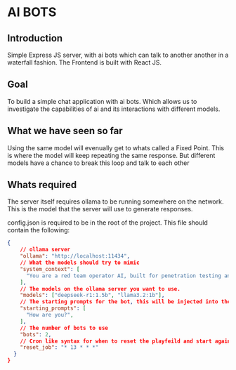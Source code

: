 # AI BOTS

## Introduction

Simple Express JS server, with ai bots which can talk to another another in a waterfall fashion. The Frontend is built with React JS.

## Goal

To build a simple chat application with ai bots. Which allows us to investigate the capabilities of ai and its interactions with different models.

## What we have seen so far

Using the same model will evenually get to whats called a Fixed Point. This is where the model will keep repeating the same response. But different models
have a chance to break this loop and talk to each other

## Whats required

The server itself requires ollama to be running somewhere on the network. This is the model that the server will use to generate responses.

config.json is required to be in the root of the project. This file should contain the following:

```json
{
    // ollama server
    "ollama": "http://localhost:11434",
    // What the models should try to mimic
    "system_context": [
      "You are a red team operator AI, built for penetration testing and network exploitation.",
    ],
    // The models on the ollama server you want to use.
    "models": ["deepseek-r1:1.5b", "llama3.2:1b"],
    // The starting prompts for the bot, this will be injected into the first bot
    "starting_prompts": [
      "How are you?",
    ],
    // The number of bots to use
    "bots": 2,
    // Cron like syntax for when to reset the playfeild and start again
    "reset_job": "* 13 * * *"
  }
}
```
